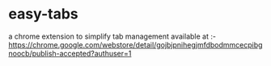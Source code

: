 # easy-tabs
a chrome extension to simplify tab management
available at :- https://chrome.google.com/webstore/detail/gojbjpnihegjmfdbodmmcecpibgnoocb/publish-accepted?authuser=1